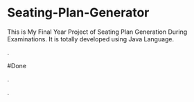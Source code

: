 # Seating-Plan-Generator

This is My Final Year Project of Seating Plan Generation During Examinations. It is totally developed using Java Language.

























































































































































































.





















































#Done










































































































.




































































































































































































































































































































































































































































































.







































